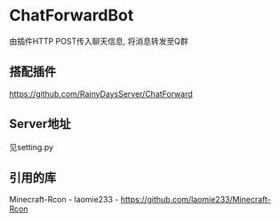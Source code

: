 # ChatForwardBot
由插件HTTP POST传入聊天信息, 将消息转发至Q群  

## 搭配插件
https://github.com/RainyDaysServer/ChatForward

## Server地址
见setting.py  

## 引用的库
Minecraft-Rcon - laomie233 - https://github.com/laomie233/Minecraft-Rcon